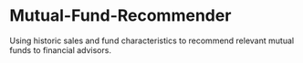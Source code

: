 # Mutual-Fund-Recommender
Using historic sales and fund characteristics to recommend relevant mutual funds to financial advisors.
